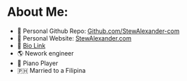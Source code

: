# About Me:
* 🔗 Personal Github Repo: [Github.com/StewAlexander-com](Github.com/StewAlexander-com)
* 🔗 Personal Website: [StewAlexander.com](https://StewAlexander.com)
* 🔗 [Bio Link](Stewalexander.com/bio)
* 🌎 Nework engineer
* 🎹 Piano Player
* 🇵🇭 Married to a Filipina

